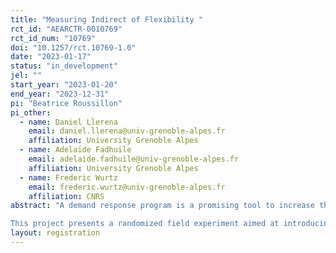 ```yaml
---
title: "Measuring Indirect of Flexibility "
rct_id: "AEARCTR-0010769"
rct_id_num: "10769"
doi: "10.1257/rct.10769-1.0"
date: "2023-01-17"
status: "in_development"
jel: ""
start_year: "2023-01-20"
end_year: "2023-12-31"
pi: "Beatrice Roussillon"
pi_other:
  - name: Daniel Llerena
    email: daniel.llerena@univ-grenoble-alpes.fr
    affiliation: University Grenoble Alpes
  - name: Adelaïde Fadhuile
    email: adelaide.fadhuile@univ-grenoble-alpes.fr
    affiliation: University Grenoble Alpes
  - name: Frederic Wurtz
    email: frederic.wurtz@univ-grenoble-alpes.fr
    affiliation: CNRS
abstract: "A demand response program is a promising tool to increase the share of intermittent renewable energy in the electricity production mix. It requires that households adapt their energy consumption to the level of energy production in order to balance the grid, i.e., decrease (increase) their consumption during peak load (peak energy production) event. However, energy conservation efforts suffer from many cognitive biases that impede the optimization of electricity consumption and thus demand flexibility. 
This project presents a randomized field experiment aimed at introducing demand response with nonmonetary incentives coupled by a set of nudges addressing these cognitive biases. Our tested nudges are cheap, easy to implement. "
layout: registration
---
```


